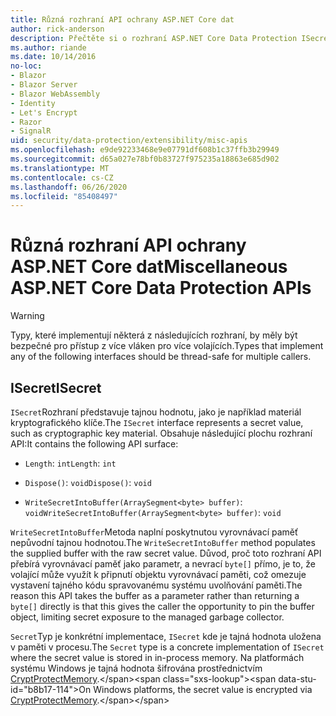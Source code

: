 ```yaml
---
title: Různá rozhraní API ochrany ASP.NET Core dat
author: rick-anderson
description: Přečtěte si o rozhraní ASP.NET Core Data Protection ISecret.
ms.author: riande
ms.date: 10/14/2016
no-loc:
- Blazor
- Blazor Server
- Blazor WebAssembly
- Identity
- Let's Encrypt
- Razor
- SignalR
uid: security/data-protection/extensibility/misc-apis
ms.openlocfilehash: e9de92233468e9e07791df608b1c37ffb3b29949
ms.sourcegitcommit: d65a027e78bf0b83727f975235a18863e685d902
ms.translationtype: MT
ms.contentlocale: cs-CZ
ms.lasthandoff: 06/26/2020
ms.locfileid: "85408497"
---
```

# <a name="miscellaneous-aspnet-core-data-protection-apis"></a><span data-ttu-id="b8b17-103">Různá rozhraní API ochrany ASP.NET Core dat</span><span class="sxs-lookup"><span data-stu-id="b8b17-103">Miscellaneous ASP.NET Core Data Protection APIs</span></span>

<a name="data-protection-extensibility-mics-apis"></a>

>[!WARNING]
> <span data-ttu-id="b8b17-104">Typy, které implementují některá z následujících rozhraní, by měly být bezpečné pro přístup z více vláken pro více volajících.</span><span class="sxs-lookup"><span data-stu-id="b8b17-104">Types that implement any of the following interfaces should be thread-safe for multiple callers.</span></span>

## <a name="isecret"></a><span data-ttu-id="b8b17-105">ISecret</span><span class="sxs-lookup"><span data-stu-id="b8b17-105">ISecret</span></span>

<span data-ttu-id="b8b17-106">`ISecret`Rozhraní představuje tajnou hodnotu, jako je například materiál kryptografického klíče.</span><span class="sxs-lookup"><span data-stu-id="b8b17-106">The `ISecret` interface represents a secret value, such as cryptographic key material.</span></span> <span data-ttu-id="b8b17-107">Obsahuje následující plochu rozhraní API:</span><span class="sxs-lookup"><span data-stu-id="b8b17-107">It contains the following API surface:</span></span>

* <span data-ttu-id="b8b17-108">`Length`: `int`</span><span class="sxs-lookup"><span data-stu-id="b8b17-108">`Length`: `int`</span></span>

* <span data-ttu-id="b8b17-109">`Dispose()`: `void`</span><span class="sxs-lookup"><span data-stu-id="b8b17-109">`Dispose()`: `void`</span></span>

* <span data-ttu-id="b8b17-110">`WriteSecretIntoBuffer(ArraySegment<byte> buffer)`: `void`</span><span class="sxs-lookup"><span data-stu-id="b8b17-110">`WriteSecretIntoBuffer(ArraySegment<byte> buffer)`: `void`</span></span>

<span data-ttu-id="b8b17-111">`WriteSecretIntoBuffer`Metoda naplní poskytnutou vyrovnávací paměť nepůvodní tajnou hodnotou.</span><span class="sxs-lookup"><span data-stu-id="b8b17-111">The `WriteSecretIntoBuffer` method populates the supplied buffer with the raw secret value.</span></span> <span data-ttu-id="b8b17-112">Důvod, proč toto rozhraní API přebírá vyrovnávací paměť jako parametr, a nevrací `byte[]` přímo, je to, že volající může využít k připnutí objektu vyrovnávací paměti, což omezuje vystavení tajného kódu spravovanému systému uvolňování paměti.</span><span class="sxs-lookup"><span data-stu-id="b8b17-112">The reason this API takes the buffer as a parameter rather than returning a `byte[]` directly is that this gives the caller the opportunity to pin the buffer object, limiting secret exposure to the managed garbage collector.</span></span>

<span data-ttu-id="b8b17-113">`Secret`Typ je konkrétní implementace, `ISecret` kde je tajná hodnota uložena v paměti v procesu.</span><span class="sxs-lookup"><span data-stu-id="b8b17-113">The `Secret` type is a concrete implementation of `ISecret` where the secret value is stored in in-process memory.</span></span> <span data-ttu-id="b8b17-114">Na platformách systému Windows je tajná hodnota šifrována prostřednictvím [CryptProtectMemory](https://msdn.microsoft.com/library/windows/desktop/aa380262(v=vs.85).aspx).</span><span class="sxs-lookup"><span data-stu-id="b8b17-114">On Windows platforms, the secret value is encrypted via [CryptProtectMemory](https://msdn.microsoft.com/library/windows/desktop/aa380262(v=vs.85).aspx).</span></span>
